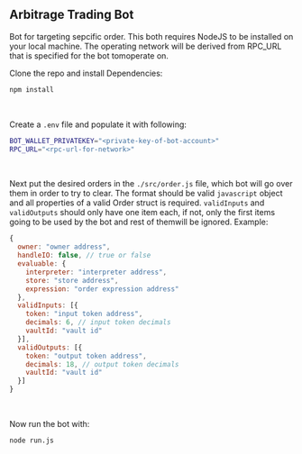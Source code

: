 ## Arbitrage Trading Bot 
Bot for targeting sepcific order. This both requires NodeJS to be installed on your local machine. The operating network will be derived from RPC_URL that is specified for the bot tomoperate on.

Clone the repo and install Dependencies:
```bash
npm install
```
<br>

Create a `.env` file and populate it with following:
```bash
BOT_WALLET_PRIVATEKEY="<private-key-of-bot-account>" 
RPC_URL="<rpc-url-for-network>"
```
<br>

Next put the desired orders in the `./src/order.js` file, which bot will go over them in order to try to clear.
The format should be valid `javascript` object and all properties of a valid Order struct is required.
`validInputs` and `validOutputs` should only have one item each, if not, only the first items going to be used 
by the bot and rest of themwill be ignored.
Example: 
```javascript
{
  owner: "owner address",
  handleIO: false, // true or false
  evaluable: {
    interpreter: "interpreter address",
    store: "store address",
    expression: "order expression address"
  },
  validInputs: [{
    token: "input token address",
    decimals: 6, // input token decimals
    vaultId: "vault id"
  }],
  validOutputs: [{
    token: "output token address",
    decimals: 18, // output token decimals
    vaultId: "vault id"
  }]
}
```
<br>

Now run the bot with: 
```bash
node run.js
```

